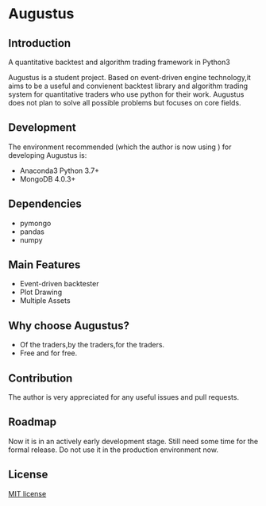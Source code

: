 # Augustus
## Introduction
A quantitative backtest and algorithm trading framework in Python3

Augustus is a student project. Based on event-driven engine technology,it aims to be a useful and convienent backtest library and algorithm trading system for quantitative traders who use python for their work. Augustus does not plan to solve all possible problems but focuses on core fields. 
## Development
The environment recommended (which the author is now using ) for developing Augustus is:
- Anaconda3 Python 3.7+
- MongoDB 4.0.3+
## Dependencies
- pymongo
- pandas
- numpy
## Main Features
- Event-driven backtester
- Plot Drawing
- Multiple Assets
## Why choose Augustus?
- Of the traders,by the traders,for the traders.
- Free and for free.
## Contribution 
The author is very appreciated for any useful issues and pull requests.
## Roadmap
Now it is in an actively early development stage. Still need some time for the formal release. Do not use it in the production environment now.
## License
[MIT license](https://opensource.org/licenses/MIT)
